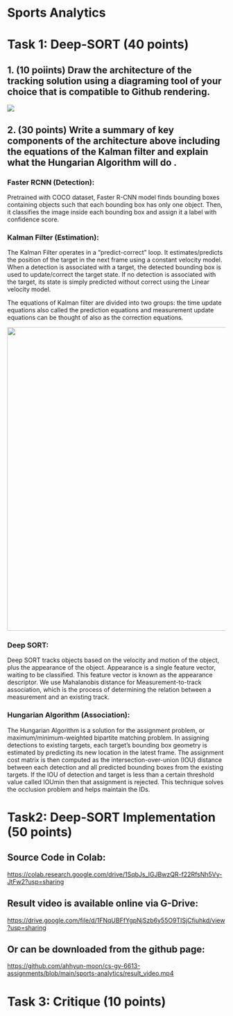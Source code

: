 # Sports Analytics
# Task 1: Deep-SORT (40 points)

## 1. (10 poiints) Draw the architecture of the tracking solution using a diagraming tool of your choice that is compatible to Github rendering.
<img src="https://github.com/ahhyun-moon/cs-gy-6613-assignments/blob/main/sports-analytics/sports_analytics_diagram.drawio.png">

## 2. (30 points) Write a summary of key components of the architecture above including the equations of the Kalman filter and explain what the Hungarian Algorithm will do .

### **Faster RCNN (Detection):**

Pretrained with COCO dataset, Faster R-CNN model finds bounding boxes containing objects such that each bounding box has only one object. Then, it classifies the image inside each bounding box and assign it a label with confidence score.

### **Kalman Filter (Estimation):**

The Kalman Filter operates in a “predict-correct” loop.  It estimates/predicts the position of the target in the next frame using a constant velocity model. When a detection is associated with a target, the detected bounding box is used to update/correct the target state. If no detection is associated with the target, its state is simply predicted without correct using the Linear velocity model.

The equations of Kalman filter are divided into two groups: the time update equations also called the prediction equations and measurement update equations can be thought of also as the correction equations.

<img src="https://github.com/ahhyun-moon/cs-gy-6613-assignments/blob/main/sports-analytics/sports_analytics_kalman.drawio.png" width=700>

### **Deep SORT:**

Deep SORT tracks objects based on the velocity and motion of the object, plus the appearance of the object. 
Appearance is a single feature vector, waiting to be classified. This feature vector is known as the appearance descriptor. 
We use Mahalanobis distance for Measurement-to-track association, which is the process of determining the relation between a measurement and an existing track.  

### **Hungarian Algorithm (Association):**
The Hungarian Algorithm is a solution for the assignment problem, or maximum/minimum-weighted bipartite matching problem.
In assigning detections to existing targets, each target’s bounding box geometry is estimated by predicting its new location in the latest frame. The assignment cost matrix is then computed as the intersection-over-union (IOU) distance between each detection and all predicted bounding boxes from the existing targets. If the IOU of detection and target is less than a certain threshold value called IOUmin then that assignment is rejected. This technique solves the occlusion problem and helps maintain the IDs.


# Task2: Deep-SORT Implementation (50 points)
## Source Code in Colab: 
https://colab.research.google.com/drive/1SqbJs_lGJBwzQR-f22RfsNh5Vy-JtFw2?usp=sharing
## Result video is available online via G-Drive: 
https://drive.google.com/file/d/1FNqUBFfYgpNjSzb6y55O9TISjCfiuhkd/view?usp=sharing
## Or can be downloaded from the github page: 
https://github.com/ahhyun-moon/cs-gy-6613-assignments/blob/main/sports-analytics/result_video.mp4


# Task 3: Critique (10 points)
